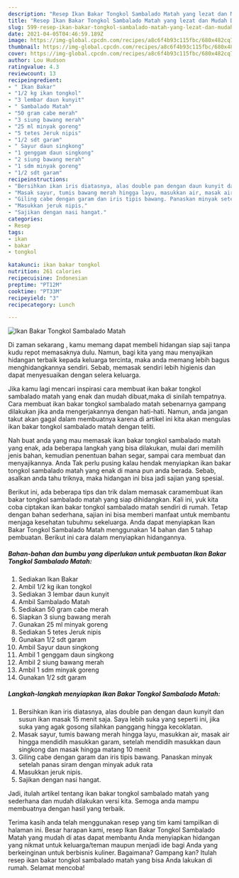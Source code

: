 ```yaml
---
description: "Resep Ikan Bakar Tongkol Sambalado Matah yang lezat dan Mudah Dibuat"
title: "Resep Ikan Bakar Tongkol Sambalado Matah yang lezat dan Mudah Dibuat"
slug: 599-resep-ikan-bakar-tongkol-sambalado-matah-yang-lezat-dan-mudah-dibuat
date: 2021-04-05T04:46:59.189Z
image: https://img-global.cpcdn.com/recipes/a8c6f4b93c115fbc/680x482cq70/ikan-bakar-tongkol-sambalado-matah-foto-resep-utama.jpg
thumbnail: https://img-global.cpcdn.com/recipes/a8c6f4b93c115fbc/680x482cq70/ikan-bakar-tongkol-sambalado-matah-foto-resep-utama.jpg
cover: https://img-global.cpcdn.com/recipes/a8c6f4b93c115fbc/680x482cq70/ikan-bakar-tongkol-sambalado-matah-foto-resep-utama.jpg
author: Lou Hudson
ratingvalue: 4.3
reviewcount: 13
recipeingredient:
- " Ikan Bakar"
- "1/2 kg ikan tongkol"
- "3 lembar daun kunyit"
- " Sambalado Matah"
- "50 gram cabe merah"
- "3 siung bawang merah"
- "25 ml minyak goreng"
- "5 tetes Jeruk nipis"
- "1/2 sdt garam"
- " Sayur daun singkong"
- "1 genggam daun singkong"
- "2 siung bawang merah"
- "1 sdm minyak goreng"
- "1/2 sdt garam"
recipeinstructions:
- "Bersihkan ikan iris diatasnya, alas double pan dengan daun kunyit dan susun ikan masak 15 menit saja. Saya lebih suka yang seperti ini, jika suka yang agak gosong silahkan panggang hingga kecoklatan."
- "Masak sayur, tumis bawang merah hingga layu, masukkan air, masak air hingga mendidih masukkan garam, setelah mendidih masukkan daun singkong dan masak hingga matang 10 menit"
- "Giling cabe dengan garam dan iris tipis bawang. Panaskan minyak setelah panas siram dengan minyak aduk rata"
- "Masukkan jeruk nipis."
- "Sajikan dengan nasi hangat."
categories:
- Resep
tags:
- ikan
- bakar
- tongkol

katakunci: ikan bakar tongkol 
nutrition: 261 calories
recipecuisine: Indonesian
preptime: "PT12M"
cooktime: "PT33M"
recipeyield: "3"
recipecategory: Lunch

---
```



![Ikan Bakar Tongkol Sambalado Matah](https://img-global.cpcdn.com/recipes/a8c6f4b93c115fbc/680x482cq70/ikan-bakar-tongkol-sambalado-matah-foto-resep-utama.jpg)

Di zaman  sekarang , kamu memang dapat membeli hidangan siap saji tanpa kudu repot memasaknya dulu. Namun, bagi kita yang mau menyajikan hidangan terbaik kepada keluarga tercinta, maka anda memang lebih bagus menghidangkannya sendiri. Sebab, memasak sendiri lebih higienis dan dapat menyesuaikan dengan selera keluarga.

Jika kamu lagi mencari inspirasi cara membuat ikan bakar tongkol sambalado matah yang enak dan mudah dibuat,maka di sinilah tempatnya. Cara membuat ikan bakar tongkol sambalado matah  sebenarnya gampang dilakukan jika anda mengerjakannya dengan hati-hati. Namun, anda jangan takut akan gagal dalam membuatnya 
karena di artikel ini kita akan mengulas ikan bakar tongkol sambalado matah dengan teliti.  



Nah buat anda yang mau memasak ikan bakar tongkol sambalado matah yang enak, ada beberapa langkah yang bisa dilakukan, mulai dari memilih jenis bahan, kemudian penentuan bahan segar, sampai cara membuat dan menyajikannya. Anda Tak perlu pusing kalau hendak menyiapkan ikan bakar tongkol sambalado matah yang enak di mana pun anda berada. Sebab, asalkan anda  tahu triknya, maka hidangan ini bisa jadi sajian yang spesial.

Berikut ini, ada beberapa tips dan trik dalam memasak caramembuat ikan bakar tongkol sambalado matah yang siap dihidangkan. Kali ini, yuk kita coba ciptakan ikan bakar tongkol sambalado matah sendiri di rumah. Tetap dengan bahan sederhana, sajian ini bisa memberi manfaat untuk membantu menjaga kesehatan tubuhmu sekeluarga. Anda dapat menyiapkan Ikan Bakar Tongkol Sambalado Matah menggunakan 14 bahan dan 5 tahap pembuatan. Berikut ini cara dalam menyiapkan hidangannya.

<!--inarticleads1-->

##### Bahan-bahan dan bumbu yang diperlukan untuk pembuatan Ikan Bakar Tongkol Sambalado Matah:

1. Sediakan  Ikan Bakar
1. Ambil 1/2 kg ikan tongkol
1. Sediakan 3 lembar daun kunyit
1. Ambil  Sambalado Matah
1. Sediakan 50 gram cabe merah
1. Siapkan 3 siung bawang merah
1. Gunakan 25 ml minyak goreng
1. Sediakan 5 tetes Jeruk nipis
1. Gunakan 1/2 sdt garam
1. Ambil  Sayur daun singkong
1. Ambil 1 genggam daun singkong
1. Ambil 2 siung bawang merah
1. Ambil 1 sdm minyak goreng
1. Gunakan 1/2 sdt garam




<!--inarticleads2-->

##### Langkah-langkah menyiapkan Ikan Bakar Tongkol Sambalado Matah:

1. Bersihkan ikan iris diatasnya, alas double pan dengan daun kunyit dan susun ikan masak 15 menit saja. Saya lebih suka yang seperti ini, jika suka yang agak gosong silahkan panggang hingga kecoklatan.
1. Masak sayur, tumis bawang merah hingga layu, masukkan air, masak air hingga mendidih masukkan garam, setelah mendidih masukkan daun singkong dan masak hingga matang 10 menit
1. Giling cabe dengan garam dan iris tipis bawang. Panaskan minyak setelah panas siram dengan minyak aduk rata
1. Masukkan jeruk nipis.
1. Sajikan dengan nasi hangat.




Jadi, itulah artikel tentang  ikan bakar tongkol sambalado matah  yang sederhana dan mudah dilakukan versi kita. Semoga anda mampu membuatnya dengan hasil yang terbaik. 

Terima kasih anda telah menggunakan resep yang tim kami tampilkan di halaman ini. Besar harapan kami, resep  Ikan Bakar Tongkol Sambalado Matah yang mudah di atas dapat membantu Anda menyiapkan hidangan yang nikmat untuk keluarga/teman maupun menjadi ide bagi Anda yang berkeinginan untuk berbisnis kuliner. Bagaimana? Gampang kan? Itulah resep ikan bakar tongkol sambalado matah yang bisa Anda lakukan di rumah. Selamat mencoba!

